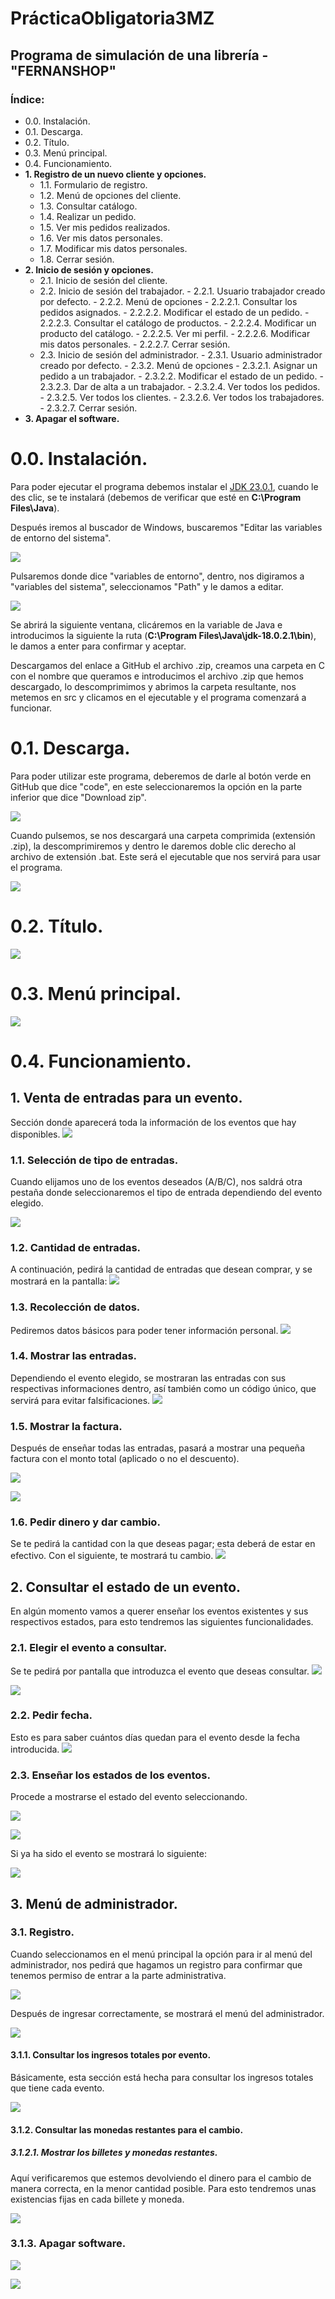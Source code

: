 # PrácticaObligatoria3MZ
## Programa de simulación de una librería - "FERNANSHOP"
### Índice:

- 0.0. Instalación.
- 0.1. Descarga.
- 0.2. Título.
- 0.3. Menú principal.
- 0.4. Funcionamiento.
- **1. Registro de un nuevo cliente y opciones.**
    - 1.1. Formulario de registro.
    - 1.2. Menú de opciones del cliente.
    - 1.3. Consultar catálogo.
    - 1.4. Realizar un pedido.
    - 1.5. Ver mis pedidos realizados.
    - 1.6. Ver mis datos personales.
    - 1.7. Modificar mis datos personales.
    - 1.8. Cerrar sesión.
- **2. Inicio de sesión y opciones.**
    - 2.1. Inicio de sesión del cliente.
    - 2.2. Inicio de sesión del trabajador.
          - 2.2.1. Usuario trabajador creado por defecto.
          - 2.2.2. Menú de opciones
                - 2.2.2.1. Consultar los pedidos asignados.
                - 2.2.2.2. Modificar el estado de un pedido.
                - 2.2.2.3. Consultar el catálogo de productos.
                - 2.2.2.4. Modificar un producto del catálogo.
                - 2.2.2.5. Ver mi perfil.
                - 2.2.2.6. Modificar mis datos personales.
                - 2.2.2.7. Cerrar sesión.
    - 2.3. Inicio de sesión del administrador.
          - 2.3.1. Usuario administrador creado por defecto.
          - 2.3.2. Menú de opciones
                - 2.3.2.1. Asignar un pedido a un trabajador.
                - 2.3.2.2. Modificar el estado de un pedido.
                - 2.3.2.3. Dar de alta a un trabajador.
                - 2.3.2.4. Ver todos los pedidos.
                - 2.3.2.5. Ver todos los clientes.
                - 2.3.2.6. Ver todos los trabajadores.
                - 2.3.2.7. Cerrar sesión.
- **3. Apagar el software.**

# 0.0. Instalación.
Para poder ejecutar el programa debemos instalar el [JDK 23.0.1](http://https://download.oracle.com/java/23/latest/jdk-23_windows-x64_bin.exe "JDK 23.0.1"), cuando le des clic, se te instalará (debemos de verificar que esté en **C:\Program Files\Java**).

Después iremos al buscador de Windows, buscaremos "Editar las variables de entorno del sistema".


![](https://media.discordapp.net/attachments/1285298181797576846/1306357505328156672/image.png?ex=6763db7c&is=676289fc&hm=f6bb1dd15f4b0a9d11427359714364e5a63b116de1cf1f377a371346e9db203d&=&format=webp&quality=lossless)


Pulsaremos donde dice "variables de entorno", dentro, nos digiramos a "variables del sistema", seleccionamos "Path" y le damos a editar.

![](https://media.discordapp.net/attachments/1285298181797576846/1306358824403337216/image.png?ex=6763dcb6&is=67628b36&hm=be1875380497ad338db0b6ae331e8d498ffe0470d24aab87be4e997545dd76d6&=&format=webp&quality=lossless)

Se abrirá la siguiente ventana, clicáremos en la variable de Java e introducimos la siguiente la ruta (**C:\Program Files\Java\jdk-18.0.2.1\bin**), le damos a enter para confirmar y aceptar.

Descargamos del enlace a GitHub el archivo .zip, creamos una carpeta en C con el nombre que queramos e introducimos el archivo .zip que hemos descargado, lo descomprimimos y abrimos la carpeta resultante, nos metemos en src y clicamos en el ejecutable y el programa comenzará a funcionar.


# 0.1. Descarga.
Para poder utilizar este programa, deberemos de darle al botón verde en GitHub que dice "code", en este seleccionaremos la opción en la parte inferior que dice "Download zip".

![](https://media.discordapp.net/attachments/1285298181797576846/1306608106134048859/image.png?ex=67637360&is=676221e0&hm=5733dc0653ed7f321aafc5a51a47c836455e1e279e40356793b857ea1076fb24&=&format=webp&quality=lossless)

Cuando pulsemos, se nos descargará una carpeta comprimida (extensión .zip), la descomprimiremos y dentro le daremos doble clic derecho al archivo de extensión .bat. Este será el ejecutable que nos servirá para usar el programa.

![](https://media.discordapp.net/attachments/1285298181797576846/1306611922766139516/image.png?ex=676376ee&is=6762256e&hm=fef959443d3187dab156923a09d565fc0c6fcc599f64b09477364e901ecc9eef&=&format=webp&quality=lossless)


# 0.2. Título.
![](https://media.discordapp.net/attachments/1285298181797576846/1306350494154752020/image.png?ex=6763d4f4&is=67628374&hm=1279f13f15fa92f06aaef7e40bf6a5187f1da05e29b12aa5ea5c6cd53c06cd7c&=&format=webp&quality=lossless)


# 0.3. Menú principal.
![](https://media.discordapp.net/attachments/1285298181797576846/1306351360144576533/image.png?ex=6763d5c3&is=67628443&hm=9b9d8664da5373cd22218e2651dd75baa818fb0eabb817f0ab340107266c3e3a&=&format=webp&quality=lossless)


# 0.4. Funcionamiento.

## 1. Venta de entradas para un evento.
Sección donde aparecerá toda la información de los eventos que hay disponibles.
![](https://media.discordapp.net/attachments/1285298181797576846/1306351469678825553/image.png?ex=6763d5dd&is=6762845d&hm=8f664558232bbf443c333608dbe8f7953727d955060a315144fd3992a25c78de&=&format=webp&quality=lossless)


### 1.1. Selección de tipo de entradas.
Cuando elijamos uno de los eventos deseados (A/B/C), nos saldrá otra pestaña donde seleccionaremos el tipo de entrada dependiendo del evento elegido.

![](https://media.discordapp.net/attachments/1285298181797576846/1306351596346671244/image.png?ex=6763d5fb&is=6762847b&hm=8cad96761ced13b37c03a319ff9316cc9b30cf4ce84b1faf2b503febf28b60a1&=&format=webp&quality=lossless)


### 1.2. Cantidad de entradas.
A continuación, pedirá la cantidad de entradas que desean comprar, y se mostrará en la pantalla:
![](https://media.discordapp.net/attachments/1285298181797576846/1306351737778602096/image.png?ex=6763d61d&is=6762849d&hm=f26da839ec13c8ea5c0701942e73cef75fbbcf0e268df7a999803a7e3712c559&=&format=webp&quality=lossless)


### 1.3. Recolección de datos.
Pediremos datos básicos para poder tener información personal.
![](https://media.discordapp.net/attachments/1285298181797576846/1306352078997684297/image.png?ex=6763d66e&is=676284ee&hm=4be9fac96d256334313bd9d4d516a21271f1bd8b7d5c917f82bf6e2c26e9cf61&=&format=webp&quality=lossless)


### 1.4. Mostrar las entradas.
Dependiendo el evento elegido, se mostraran las entradas con sus respectivas informaciones dentro, así también como un código único, que servirá para evitar falsificaciones.
![](https://media.discordapp.net/attachments/1285298181797576846/1306663780297478164/image.png?ex=6763a739&is=676255b9&hm=7546c5396892e818aa44d94571b9753d631715112ec5467831aba5f4f96f831c&=&format=webp&quality=lossless)


### 1.5. Mostrar la factura.
Después de enseñar todas las entradas, pasará a mostrar una pequeña factura con el monto total (aplicado o no el descuento).

![](https://media.discordapp.net/attachments/1285298181797576846/1306664137639858228/image.png?ex=6763a78f&is=6762560f&hm=fe4208093d907ee597da4c6b35893c0a6720eaa01177a5c397036a4e77119d17&=&format=webp&quality=lossless)

![](https://media.discordapp.net/attachments/1285298181797576846/1306352273886019666/image.png?ex=6763d69c&is=6762851c&hm=c89fa039e069e90b64efae62db842e0539c55106ebdc2faae19ea955f3d75288&=&format=webp&quality=lossless)


### 1.6. Pedir dinero y dar cambio.
Se te pedirá la cantidad con la que deseas pagar; esta deberá de estar en efectivo. Con el siguiente, te mostrará tu cambio.
![](https://media.discordapp.net/attachments/1285298181797576846/1306352599548825640/image.png?ex=6763d6ea&is=6762856a&hm=47312e4c39d52cb8cb9bee5063493e68cede9ee779f87d5dc70b0b3e9386f289&=&format=webp&quality=lossless)


## 2. Consultar el estado de un evento.
En algún momento vamos a querer enseñar los eventos existentes y sus respectivos estados, para esto tendremos las siguientes funcionalidades.


### 2.1. Elegir el evento a consultar.
Se te pedirá por pantalla que introduzca el evento que deseas consultar.
![](https://media.discordapp.net/attachments/1285298181797576846/1306352783737487370/image.png?ex=6763d716&is=67628596&hm=78ec78c6354bc5678864f3f6ec8f4c07dfbf8b3e69cc298f9d861b356fd9ab43&=&format=webp&quality=lossless)

![](https://media.discordapp.net/attachments/1285298181797576846/1306353355081121904/image.png?ex=6763d79e&is=6762861e&hm=10c957fd74bcdb6164880c3cfabe43ddc5c0556bfc83e224489a42f70fa5de90&=&format=webp&quality=lossless)


### 2.2. Pedir fecha.
Esto es para saber cuántos días quedan para el evento desde la fecha introducida.
![](https://media.discordapp.net/attachments/1285298181797576846/1306353428334776346/image.png?ex=6763d7b0&is=67628630&hm=e9eee434b1d8523bdffa30d35a924d7910a63dd5788d3b3e13e84ebd4d211d7b&=&format=webp&quality=lossless)


### 2.3. Enseñar los estados de los eventos.
Procede a mostrarse el estado del evento seleccionando.

![](https://media.discordapp.net/attachments/1285298181797576846/1306353515026841621/image.png?ex=6763d7c4&is=67628644&hm=ab81605bfa4d01f102375bb47daba3c2ca14d5291e1883f997a8453f3bb3e777&=&format=webp&quality=lossless)

![](https://media.discordapp.net/attachments/1285298181797576846/1306355417261015200/image.png?ex=6763d98a&is=6762880a&hm=9e02e60f003496f035c06d3b16b64cc3dd5450d1592bcf0acda48beb70677b63&=&format=webp&quality=lossless)

Si ya ha sido el evento se mostrará lo siguiente:

![](https://media.discordapp.net/attachments/1285298181797576846/1306357945994317905/image.png?ex=6763dbe5&is=67628a65&hm=246c6a73205ac54f18c5a47b6d746bf1f9b6d632f3a9a33c25ce011eca157b11&=&format=webp&quality=lossless)

## 3. Menú de administrador.

### 3.1. Registro.
Cuando seleccionamos en el menú principal la opción para ir al menú del administrador, nos pedirá que hagamos un registro para confirmar que tenemos permiso de entrar a la parte administrativa.

![](https://media.discordapp.net/attachments/1285298181797576846/1306355702578675772/image.png?ex=6763d9ce&is=6762884e&hm=8aea47d66712274c8e5826825b2415190387bb507a73d4816dc4966f1529393c&=&format=webp&quality=lossless)

Después de ingresar correctamente, se mostrará el menú del administrador.

![](https://media.discordapp.net/attachments/1285298181797576846/1306355827107434516/image.png?ex=6763d9ec&is=6762886c&hm=4e21571f40df7134c6e07ab79eb3cb07abb2a0d501c55bdce04b854d39fd9ecc&=&format=webp&quality=lossless)


#### 3.1.1. Consultar los ingresos totales por evento.
Básicamente, esta sección está hecha para consultar los ingresos totales que tiene cada evento.

![](https://media.discordapp.net/attachments/1285298181797576846/1306356169732001843/image.png?ex=6763da3d&is=676288bd&hm=85104d4718c304a5dd6c2cca11680142308abffcb1cee9b57df4baa3fde1ecb5&=&format=webp&quality=lossless)


#### 3.1.2. Consultar las monedas restantes para el cambio.

##### 3.1.2.1. Mostrar los billetes y monedas restantes.
Aquí verificaremos que estemos devolviendo el dinero para el cambio de manera correcta, en la menor cantidad posible. Para esto tendremos unas existencias fijas en cada billete y moneda.

![](https://media.discordapp.net/attachments/1285298181797576846/1306356275289788467/image.png?ex=6763da56&is=676288d6&hm=55576d35a41c0ea751c5478651b496a84df792aa2af45a50057fd999778075d7&=&format=webp&quality=lossless)


### 3.1.3. Apagar software.

![](https://media.discordapp.net/attachments/1285298181797576846/1306356531629129849/image.png?ex=6763da94&is=67628914&hm=8bde6169da433604f9fd8a3918d73dc57ffdbf3b9af23e25a3ffce9bd49c526f&=&format=webp&quality=lossless)

![](https://media.discordapp.net/attachments/1285298181797576846/1306356601900236933/image.png?ex=6763daa4&is=67628924&hm=611c205de12bfb7794543f8105759cc66ab5cfb37c2803b975895c182a2fe3d0&=&format=webp&quality=lossless)
